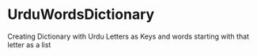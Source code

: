 UrduWordsDictionary
===================

Creating Dictionary with Urdu Letters as Keys and words starting with that letter as a list
